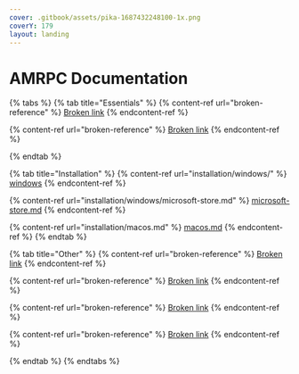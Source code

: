 ```yaml
---
cover: .gitbook/assets/pika-1687432248100-1x.png
coverY: 179
layout: landing
---
```


# AMRPC Documentation

{% tabs %}
{% tab title="Essentials" %}
{% content-ref url="broken-reference" %}
[Broken link](broken-reference)
{% endcontent-ref %}

{% content-ref url="broken-reference" %}
[Broken link](broken-reference)
{% endcontent-ref %}


{% endtab %}

{% tab title="Installation" %}
{% content-ref url="installation/windows/" %}
[windows](installation/windows/)
{% endcontent-ref %}

{% content-ref url="installation/windows/microsoft-store.md" %}
[microsoft-store.md](installation/windows/microsoft-store.md)
{% endcontent-ref %}

{% content-ref url="installation/macos.md" %}
[macos.md](installation/macos.md)
{% endcontent-ref %}
{% endtab %}

{% tab title="Other" %}
{% content-ref url="broken-reference" %}
[Broken link](broken-reference)
{% endcontent-ref %}

{% content-ref url="broken-reference" %}
[Broken link](broken-reference)
{% endcontent-ref %}

{% content-ref url="broken-reference" %}
[Broken link](broken-reference)
{% endcontent-ref %}

{% content-ref url="broken-reference" %}
[Broken link](broken-reference)
{% endcontent-ref %}


{% endtab %}
{% endtabs %}

